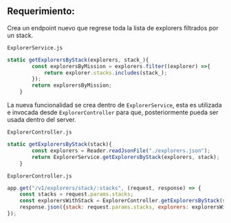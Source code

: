 ## Requerimiento:

Crea un endpoint nuevo que regrese toda la lista de explorers filtrados por un stack.


`ExplorerService.js`
```javascript
static getExplorersByStack(explorers, stack_){
        const explorersByMission = explorers.filter((explorer) =>{
            return explorer.stacks.includes(stack_);
        });
        return explorersByMission;
    }
```
La nueva funcionalidad se crea dentro de `ExplorerService`, esta es utilizada e invocada desde `ExplorerController` para que, posteriormente pueda ser usada dentro del server.

`ExplorerController.js`
```javascript
static getExplorersByStack(stack){
        const explorers = Reader.readJsonFile("./explorers.json");
        return ExplorerService.getExplorersByStack(explorers, stack);
    }
```

`ExplorerController.js`
```javascript
app.get("/v1/explorers/stack/:stacks", (request, response) => {
    const stacks = request.params.stacks;
    const explorersWithStack = ExplorerController.getExplorersByStack(stacks);
    response.json({stack: request.params.stacks, explorers: explorersWithStack});
});
```

